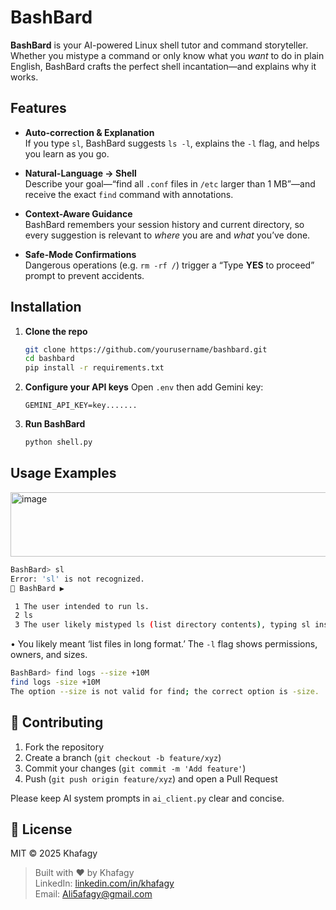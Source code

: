 

# BashBard

**BashBard** is your AI-powered Linux shell tutor and command storyteller. Whether you mistype a command or only know what you _want_ to do in plain English, BashBard crafts the perfect shell incantation—and explains why it works.



## Features

- **Auto-correction & Explanation**  
  If you type `sl`, BashBard suggests `ls -l`, explains the `-l` flag, and helps you learn as you go.

- **Natural-Language → Shell**  
  Describe your goal—“find all `.conf` files in `/etc` larger than 1 MB”—and receive the exact `find` command with annotations.

- **Context-Aware Guidance**  
  BashBard remembers your session history and current directory, so every suggestion is relevant to _where_ you are and _what_ you’ve done.
  
- **Safe-Mode Confirmations**  
  Dangerous operations (e.g. `rm -rf /`) trigger a “Type **YES** to proceed” prompt to prevent accidents.




## Installation

1. **Clone the repo**  
   ```bash
   git clone https://github.com/yourusername/bashbard.git
   cd bashbard
   pip install -r requirements.txt

2. **Configure your API keys**
   Open `.env` then add Gemini key:

   ```dotenv
   GEMINI_API_KEY=key.......
   ```

4. **Run BashBard**

   ```bash
   python shell.py
   ```



##  Usage Examples
<img width="1037" height="103" alt="image" src="https://github.com/user-attachments/assets/0f0c02b5-916f-4217-bf6e-4fa16777355f" />


````bash
BashBard> sl
Error: 'sl' is not recognized.
🤖 BashBard ▶️

 1 The user intended to run ls.
 2 ls
 3 The user likely mistyped ls (list directory contents), typing sl instead.
````

• You likely meant ‘list files in long format.’ The `-l` flag shows permissions, owners, and sizes.
```bash
BashBard> find logs --size +10M
find logs -size +10M
The option --size is not valid for find; the correct option is -size.
```



## 🤝 Contributing

1. Fork the repository  
2. Create a branch (`git checkout -b feature/xyz`)  
3. Commit your changes (`git commit -m 'Add feature'`)  
4. Push (`git push origin feature/xyz`) and open a Pull Request

Please keep AI system prompts in `ai_client.py` clear and concise.



## 📄 License

MIT © 2025 Khafagy



> Built with ❤️ by Khafagy  
> LinkedIn: [linkedin.com/in/khafagy](https://linkedin.com/in/khafagy)  
> Email: Ali5afagy@gmail.com  

